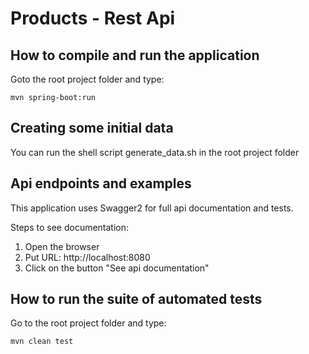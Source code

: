 # Products - Rest Api

## How to compile and run the application

Goto the root project folder and type:
```
mvn spring-boot:run
```

## Creating some initial data

You can run the shell script generate_data.sh in the root project folder

## Api endpoints and examples

This application uses Swagger2 for full api documentation and tests.

Steps to see documentation:

1. Open the browser
2. Put URL: http://localhost:8080
3. Click on the button "See api documentation"

## How to run the suite of automated tests

Go to the root project folder and type:
```
mvn clean test
```
